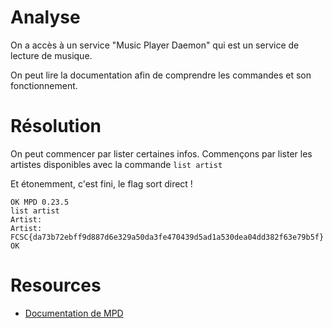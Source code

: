 # Analyse

On a accès à un service "Music Player Daemon" qui est un service de lecture de musique.

On peut lire la documentation afin de comprendre les commandes et son fonctionnement.

# Résolution

On peut commencer par lister certaines infos.
Commençons par lister les artistes disponibles avec la commande `list artist`

Et étonemment, c'est fini, le flag sort direct !

```
OK MPD 0.23.5
list artist
Artist: 
Artist: FCSC{da73b72ebff9d887d6e329a50da3fe470439d5ad1a530dea04dd382f63e79b5f}
OK
```

# Resources
- [Documentation de MPD](https://mpd.readthedocs.io/en/latest/index.html)